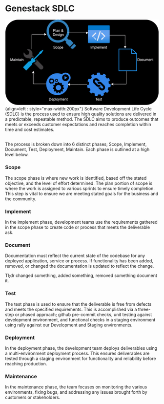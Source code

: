 # Genestack SDLC

![SDLC](assets/images/sdlc.png){align=left : style="max-width:200px"}
Software Development Life Cycle (SDLC) is the process used to ensure high quality solutions are delivered in a predictable, repeatable method. The SDLC aims to produce outcomes that meets or exceeds customer expectations and reaches completion within time and cost estimates.

<br />The process is broken down into 6 distinct phases; Scope, Implement, Document, Test, Deployment, Maintain.  Each phase is outlined at a high level below.

### Scope

The scope phase is where new work is identified, based off the stated objective, and the level of effort determined. The plan portion of scope is where the work is assigned to various sprints to ensure timely completion. This step is vital to ensure we are meeting stated goals for the business and the community.

### Implement

In the implement phase, development teams use the requirements gathered in the scope phase to create code or process that meets the deliverable ask.

### Document

Documentation must reflect the current state of the codebase for any deployed application, service or process. If functionality has been added, removed, or changed the documentation is updated to reflect the change.

Tl;dr changed something, added something, removed something document it.

### Test

The test phase is used to ensure that the deliverable is free from defects and meets the specified requirements. This is accomplished via a three-step or phased approach; github pre-commit checks, unit testing against development environment, and functional checks in a staging environment using rally against our Development and Staging environments.

### Deployment

In the deployment phase, the development team deploys deliverables using a multi-environment deployment process. This ensures deliverables are tested through a staging environment for functionality and reliability before reaching production.

### Maintenance

In the maintenance phase, the team focuses on monitoring the various environments, fixing bugs, and addressing any issues brought forth by customers or stakeholders.
